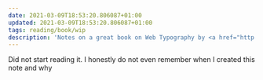 ```yaml
---
date: 2021-03-09T18:53:20.806087+01:00
updated: 2021-03-09T18:53:20.806087+01:00
tags: reading/book/wip
description: 'Notes on a great book on Web Typography by <a href="http://clagnut.com/"  target="_blank" title="Richard Rutter">Richard Rutter</a>'
---
```

Did not start reading it. I honestly do not even remember when I created this note and why